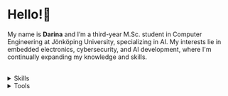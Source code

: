 # Hello!👋 
My name is **Darina** and I’m a third-year M.Sc. student in Computer Engineering at Jönköping University, specializing in AI. My interests lie in embedded electronics, cybersecurity, and AI development, where I'm continually expanding my knowledge and skills.<br><br>

<details>
  <summary>Skills</summary

  - MicroPython
  - C, C#
  - Embedded Electronics (Raspberry Pico Pi, NUCLEO STM32, FPGA)
  - HTML, CSS
  - JavaScript (React, Node.js, ..)
  - Database (SQL, MongoDB)
  - CUDA
</details>

<details>
  <summary>Tools</summary>
  
  - Visual Studio Code
  - Visual Studio
  - Jetson Nano NVIDIA
  - STM32CubeIDE
  - Thonny IDE
</details>
